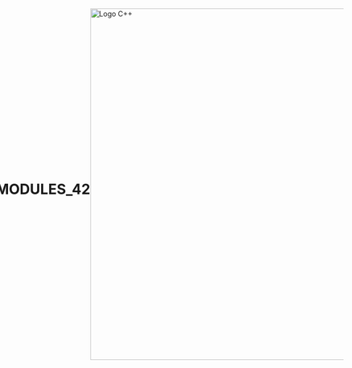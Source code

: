 # CPP_MODULES_42
<!DOCTYPE html>
<html lang="fr">
<head>
    <meta charset="UTF-8">
    <title>Image C++ Centrée</title>
    <style>
        body {
            display: flex;
            justify-content: center;
            align-items: center;
            height: 100vh;
            margin: 0;
        }
        img {
            max-width: 100%;
            height: auto;
        }
    </style>
</head>
<body>
      <img src="https://upload.wikimedia.org/wikipedia/commons/thumb/1/18/ISO_C%2B%2B_Logo.svg/1200px-ISO_C%2B%2B_Logo.svg.png" width="700" height="800" alt="Logo C++"> 
</body>
</html>
